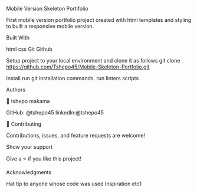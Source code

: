 Mobile Version Skeleton Portifolio

First mobile version portfolio project created with html templates and styling to built a responsive mobile version.

Built With

html
css
Git 
Github

Setup
project to your local environment and clone it as follows git clone https://github.com/Tshepo45/Mobile-Skeleton-Portfolio.git

Install
run git installation commands.
run linters scripts

Authors

👤 tshepo makama

GitHub: @tshepo45
linkedln:@tshepo45

🤝 Contributing

Contributions, issues, and feature requests are welcome!

Show your support

Give a ⭐️ if you like this project!

Acknowledgments

Hat tip to anyone whose code was used Inspiration etc1
